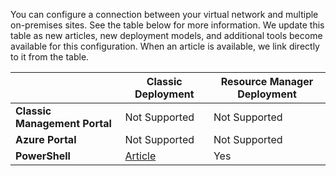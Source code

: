 You can configure a connection between your virtual network and multiple on-premises sites. See the table below for more information. We update this table as new articles, new deployment models, and additional tools become available for this configuration. When an article is available, we link directly to it from the table.

|   | **Classic Deployment**  | **Resource Manager Deployment** |
|-----------------------------------------|-------------|---------------------|
| **Classic Management Portal**           | Not Supported          |  Not Supported                 |
| **Azure Portal**             | Not Supported          |  Not Supported                 |
| **PowerShell**               | [Article](/documentation/articles/vpn-gateway-multi-site/) | Yes |